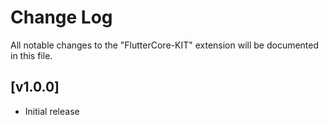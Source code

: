 # Change Log

All notable changes to the "FlutterCore-KIT" extension will be documented in this file.

## [v1.0.0]

- Initial release